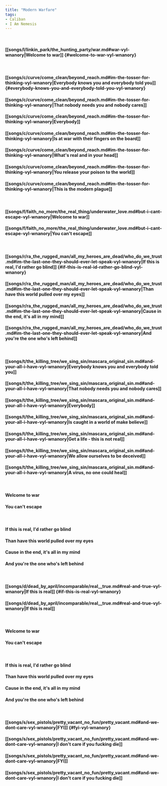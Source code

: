 ```yaml
---
title: "Modern Warfare"
tags:
- Caliban
- I Am Nemesis
---
```

&nbsp;
#### [[songs/l/linkin_park/the_hunting_party/war.md#war-vyl-wnanory|Welcome to war]] {#welcome-to-war-vyl-wnanory}
&nbsp;
#### [[songs/c/curve/come_clean/beyond_reach.md#im-the-tosser-for-thinking-vyl-wnanory|Everybody knows you and everybody told you]] {#everybody-knows-you-and-everybody-told-you-vyl-wnanory}
#### [[songs/c/curve/come_clean/beyond_reach.md#im-the-tosser-for-thinking-vyl-wnanory|That nobody needs you and nobody cares]]
#### [[songs/c/curve/come_clean/beyond_reach.md#im-the-tosser-for-thinking-vyl-wnanory|Everybody]]
#### [[songs/c/curve/come_clean/beyond_reach.md#im-the-tosser-for-thinking-vyl-wnanory|Is at war with their fingers on the board]]
#### [[songs/c/curve/come_clean/beyond_reach.md#im-the-tosser-for-thinking-vyl-wnanory|What's real and in your head]]
#### [[songs/c/curve/come_clean/beyond_reach.md#im-the-tosser-for-thinking-vyl-wnanory|You release your poison to the world]]
#### [[songs/c/curve/come_clean/beyond_reach.md#im-the-tosser-for-thinking-vyl-wnanory|This is the modern plague]]
&nbsp;
#### [[songs/f/faith_no_more/the_real_thing/underwater_love.md#but-i-cant-escape-vyl-wnanory|Welcome to war]]
#### [[songs/f/faith_no_more/the_real_thing/underwater_love.md#but-i-cant-escape-vyl-wnanory|You can't escape]]
&nbsp;
#### [[songs/r/ra_the_rugged_man/all_my_heroes_are_dead/who_do_we_trust.md#im-the-last-one-they-should-ever-let-speak-vyl-wnanory|If this is real, I'd rather go blind]] {#if-this-is-real-id-rather-go-blind-vyl-wnanory}
#### [[songs/r/ra_the_rugged_man/all_my_heroes_are_dead/who_do_we_trust.md#im-the-last-one-they-should-ever-let-speak-vyl-wnanory|Than have this world pulled over my eyes]]
#### [[songs/r/ra_the_rugged_man/all_my_heroes_are_dead/who_do_we_trust.md#im-the-last-one-they-should-ever-let-speak-vyl-wnanory|Cause in the end, it's all in my mind]]
#### [[songs/r/ra_the_rugged_man/all_my_heroes_are_dead/who_do_we_trust.md#im-the-last-one-they-should-ever-let-speak-vyl-wnanory|And you're the one who's left behind]]
&nbsp;
#### [[songs/t/the_killing_tree/we_sing_sin/mascara_original_sin.md#and-your-all-i-have-vyl-wnanory|Everybody knows you and everybody told you]]
#### [[songs/t/the_killing_tree/we_sing_sin/mascara_original_sin.md#and-your-all-i-have-vyl-wnanory|That nobody needs you and nobody cares]]
#### [[songs/t/the_killing_tree/we_sing_sin/mascara_original_sin.md#and-your-all-i-have-vyl-wnanory|Everybody]]
#### [[songs/t/the_killing_tree/we_sing_sin/mascara_original_sin.md#and-your-all-i-have-vyl-wnanory|Is caught in a world of make believe]]
#### [[songs/t/the_killing_tree/we_sing_sin/mascara_original_sin.md#and-your-all-i-have-vyl-wnanory|Get a life - this is not real]]
#### [[songs/t/the_killing_tree/we_sing_sin/mascara_original_sin.md#and-your-all-i-have-vyl-wnanory|We allow ourselves to be deceived]]
#### [[songs/t/the_killing_tree/we_sing_sin/mascara_original_sin.md#and-your-all-i-have-vyl-wnanory|A virus, no one could heal]]
&nbsp;
#### Welcome to war
#### You can't escape
&nbsp;
#### If this is real, I'd rather go blind
#### Than have this world pulled over my eyes
#### Cause in the end, it's all in my mind
#### And you're the one who's left behind
&nbsp;
#### [[songs/d/dead_by_april/incomparable/real__true.md#real-and-true-vyl-wnanory|If this is real]] {#if-this-is-real-vyl-wnanory}
#### [[songs/d/dead_by_april/incomparable/real__true.md#real-and-true-vyl-wnanory|If this is real]]
&nbsp;
#### Welcome to war
#### You can't escape
&nbsp;
#### If this is real, I'd rather go blind
#### Than have this world pulled over my eyes
#### Cause in the end, it's all in my mind
#### And you're the one who's left behind
&nbsp;
#### [[songs/s/sex_pistols/pretty_vacant_no_fun/pretty_vacant.md#and-we-dont-care-vyl-wnanory|FYI]] {#fyi-vyl-wnanory}
#### [[songs/s/sex_pistols/pretty_vacant_no_fun/pretty_vacant.md#and-we-dont-care-vyl-wnanory|I don't care if you fucking die]]
#### [[songs/s/sex_pistols/pretty_vacant_no_fun/pretty_vacant.md#and-we-dont-care-vyl-wnanory|FYI]]
#### [[songs/s/sex_pistols/pretty_vacant_no_fun/pretty_vacant.md#and-we-dont-care-vyl-wnanory|I don't care if you fucking die]]
